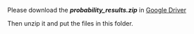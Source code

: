 
Please download the **_probability_results.zip_** in [Google Driver](https://github.com/OpenGVLab/UniFormerV2)

Then unzip it and put the files in this folder.